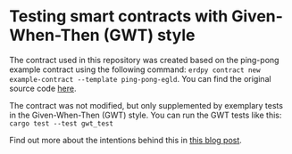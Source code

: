 # Testing smart contracts with Given-When-Then (GWT) style

The contract used in this repository was created based on the ping-pong example contract using the following command: `erdpy contract new example-contract --template ping-pong-egld`. You can find the original source code [here](https://github.com/ElrondNetwork/elrond-wasm-rs/tree/master/contracts/examples/ping-pong-egld).


The contract was not modified, but only supplemented by exemplary tests in the Given-When-Then (GWT) style. You can run the GWT tests like this: `cargo test --test gwt_test`

Find out more about the intentions behind this in [this blog post](https://medium.com/@michaeljank/testing-multiversx-former-elrond-smart-contracts-47720f9b0297).
